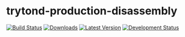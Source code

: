 trytond-production-disassembly
==============================

[![Build Status](https://travis-ci.org/openlabs/trytond-production-disassembly.svg?branch=develop)](https://travis-ci.org/openlabs/trytond-production-disassembly)
[![Downloads](https://pypip.in/download/openlabs_production_disassembly/badge.svg)](https://pypi.python.org/pypi/openlabs_production_disassembly/)
[![Latest Version](https://pypip.in/version/openlabs_production_disassembly/badge.svg)](https://pypi.python.org/pypi/openlabs_production_disassembly/)
[![Development Status](https://pypip.in/status/openlabs_production_disassembly/badge.svg)](https://pypi.python.org/pypi/openlabs_production_disassembly/)
